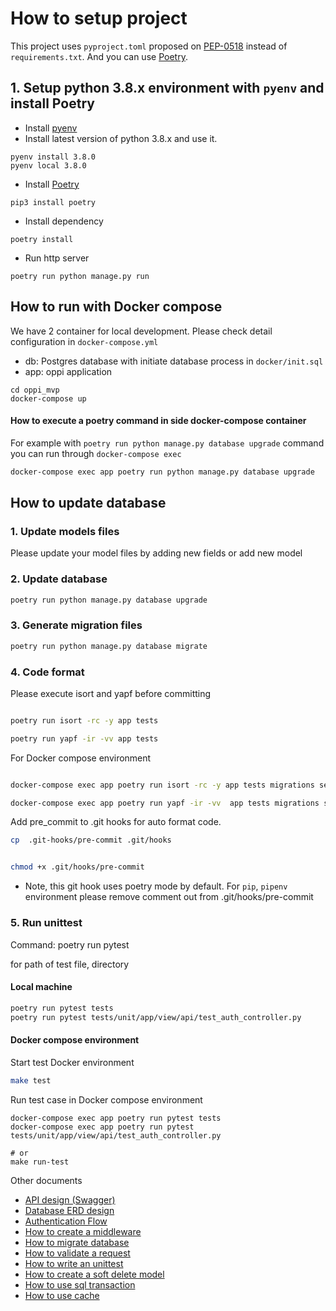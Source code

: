 # How to setup project

This project uses `pyproject.toml` proposed on [PEP-0518](https://www.python.org/dev/peps/pep-0518/#specification) instead of `requirements.txt`. And you can use [Poetry](https://python-poetry.org/).

## 1. Setup python 3.8.x environment with `pyenv` and install Poetry

- Install [pyenv](https://github.com/pyenv/pyenv)
- Install latest version of python 3.8.x and use it.

```
pyenv install 3.8.0
pyenv local 3.8.0
```

- Install [Poetry](https://python-poetry.org/)

```
pip3 install poetry
```

- Install dependency

```
poetry install
```

- Run http server

```
poetry run python manage.py run
```


## How to run with Docker compose

We have 2 container for local development. Please check detail configuration in `docker-compose.yml`

- db: Postgres database with initiate database process in `docker/init.sql`
- app: oppi application

```
cd oppi_mvp
docker-compose up
```

#### How to execute a poetry command in side docker-compose container
For example with `poetry run python manage.py database upgrade` command you can run through `docker-compose exec`

```bash
docker-compose exec app poetry run python manage.py database upgrade

```

## How to update database

### 1. Update models files
Please update your model files by adding new fields or add new model

### 2. Update database

```bash
poetry run python manage.py database upgrade
```

### 3. Generate migration files
```bash
poetry run python manage.py database migrate
```

### 4. Code format

Please execute isort and yapf before committing

```bash

poetry run isort -rc -y app tests

poetry run yapf -ir -vv app tests
```

For Docker compose environment

```bash

docker-compose exec app poetry run isort -rc -y app tests migrations seeds

docker-compose exec app poetry run yapf -ir -vv  app tests migrations seeds

```

Add pre_commit to .git hooks for auto format code.


```bash
cp  .git-hooks/pre-commit .git/hooks


chmod +x .git/hooks/pre-commit

```

* Note, this git hook uses poetry mode by default. For `pip`, `pipenv` environment please remove comment out from .git/hooks/pre-commit


### 5. Run unittest

Command:
poetry run pytest

for path of test file, directory

#### Local machine

```bash
poetry run pytest tests
poetry run pytest tests/unit/app/view/api/test_auth_controller.py 


```

#### Docker compose environment
Start test Docker environment

```bash
make test

```

Run test case in Docker compose environment
```.env
docker-compose exec app poetry run pytest tests
docker-compose exec app poetry run pytest tests/unit/app/view/api/test_auth_controller.py 

# or
make run-test
```

Other documents
- [API design (Swagger)](./documents/api.yaml)
- [Database ERD design](./documents/db/schema.plantuml)
- [Authentication Flow](./documents/authentication.md)
- [How to create a middleware](./documents/how-to-create-middleware.md)
- [How to migrate database](./documents/how-to-migrate-database.md)
- [How to validate a request](./documents/how-to-validate-request-params.md)
- [How to write an unittest](./documents/unittest.md)
- [How to create a soft delete model](./documents/how-to-create-soft-delete-model.md)
- [How to use sql transaction](./documents/how-to-use-a-sql-transaction.md)
- [How to use cache](./documents/how-to-use-a-cache.md)
